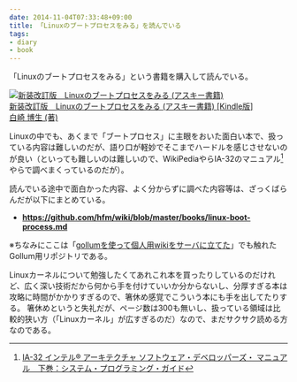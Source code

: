 ```yaml
---
date: 2014-11-04T07:33:48+09:00
title: 「Linuxのブートプロセスをみる」を読んでいる
tags: 
- diary
- book
---
```

「Linuxのブートプロセスをみる」という書籍を購入して読んでいる。

[![新装改訂版　Linuxのブートプロセスをみる (アスキー書籍)](http://ecx.images-amazon.com/images/I/51vtnj0LpIL._SL160_.jpg)  
新装改訂版　Linuxのブートプロセスをみる (アスキー書籍) [Kindle版]  
白崎 博生 (著)](http://www.amazon.co.jp/exec/obidos/ASIN/B00NXMT86Y/hifumiass-22/ref=nosim/)

Linuxの中でも、あくまで「ブートプロセス」に主眼をおいた面白い本で、扱っている内容は難しいのだが、語り口が軽妙でそこまでハードルを感じさせないのが良い（といっても難しいのは難しいので、WikiPediaやらIA-32のマニュアル[^1]やらで調べまくっているのだが）。

読んでいる途中で面白かった内容、よく分からずに調べた内容等は、ざっくばらんだが以下にまとめている。

- __https://github.com/hfm/wiki/blob/master/books/linux-boot-process.md__

※ちなみにここは「[gollumを使って個人用wikiをサーバに立てた](/2014/02/02/my-wiki-powered-by-gollum/)」でも触れたGollum用リポジトリである。

Linuxカーネルについて勉強したくてあれこれ本を買ったりしているのだけれど、広く深い技術だから何から手を付けていいか分からないし、分厚すぎる本は攻略に時間がかかりすぎるので、箸休め感覚でこういう本にも手を出してたりする。
箸休めというと失礼だが、ページ数は300も無いし、扱っている領域は比較的狭い方（「Linuxカーネル」が広すぎるのだ）なので、まだサクサク読める方なのである。

[^1]: [IA-32 インテル® アーキテクチャ ソフトウェア・デベロッパーズ・ マニュアル　下巻：システム・プログラミング・ガイド](http://www.intel.co.jp/content/dam/www/public/ijkk/jp/ja/documents/developer/IA32_Arh_Dev_Man_Vol3_i.pdf)

